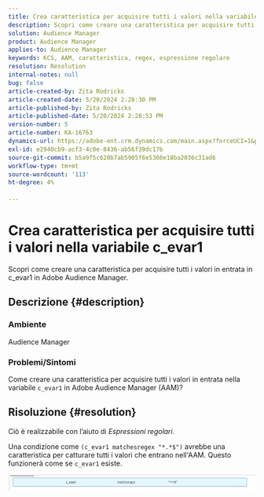 ```yaml
---
title: Crea caratteristica per acquisire tutti i valori nella variabile c_evar1
description: Scopri come creare una caratteristica per acquisire tutti i valori in entrata in c_evar1 in Adobe Audience Manager.
solution: Audience Manager
product: Audience Manager
applies-to: Audience Manager
keywords: KCS, AAM, caratteristica, regex, espressione regolare
resolution: Resolution
internal-notes: null
bug: false
article-created-by: Zita Rodricks
article-created-date: 5/20/2024 2:28:30 PM
article-published-by: Zita Rodricks
article-published-date: 5/20/2024 2:28:53 PM
version-number: 5
article-number: KA-16763
dynamics-url: https://adobe-ent.crm.dynamics.com/main.aspx?forceUCI=1&pagetype=entityrecord&etn=knowledgearticle&id=f408f736-b516-ef11-9f8a-6045bd006b25
exl-id: e2940cb9-acf3-4c0e-8436-ab56f39dc17b
source-git-commit: b5a9f5c620b7ab5905f6e5360e18ba2036c31ad6
workflow-type: tm+mt
source-wordcount: '113'
ht-degree: 4%

---
```


# Crea caratteristica per acquisire tutti i valori nella variabile c_evar1


Scopri come creare una caratteristica per acquisire tutti i valori in entrata in c_evar1 in Adobe Audience Manager.

## Descrizione {#description}


### <b>Ambiente</b>

Audience Manager



### <b>Problemi/Sintomi</b>

Come creare una caratteristica per acquisire tutti i valori in entrata nella variabile `c_evar1` in Adobe Audience Manager (AAM)?


## Risoluzione {#resolution}


Ciò è realizzabile con l’aiuto di *Espressioni regolari.*

Una condizione come `(c_evar1 matchesregex "*.*$")` avrebbe una caratteristica per catturare tutti i valori che entrano nell&#39;AAM. Questo funzionerà come se `c_evar1` esiste.



![](assets/1b1452cb-a86b-eb11-a812-00224803aaf7.png)
